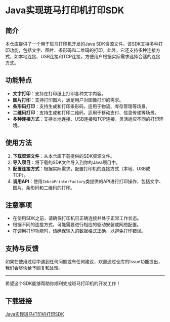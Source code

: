 # Java实现斑马打印机打印SDK

## 简介

本仓库提供了一个用于斑马打印机开发的Java SDK资源文件。该SDK支持多种打印功能，包括文字、图片、条形码和二维码的打印。此外，它还支持多种连接方式，如本地连接、USB连接和TCP连接，方便用户根据实际需求选择合适的连接方式。

## 功能特点

- **文字打印**：支持在打印纸上打印各种文字内容。
- **图片打印**：支持打印图片，满足用户对图像打印的需求。
- **条形码打印**：支持生成和打印条形码，适用于物流、库存管理等场景。
- **二维码打印**：支持生成和打印二维码，适用于移动支付、信息传递等场景。
- **多种连接方式**：支持本地连接、USB连接和TCP连接，灵活适应不同的打印环境。

## 使用方法

1. **下载资源文件**：从本仓库下载提供的SDK资源文件。
2. **导入项目**：将下载的SDK文件导入到你的Java项目中。
3. **配置连接方式**：根据实际需求，配置打印机的连接方式（本地、USB或TCP）。
4. **调用API**：使用`ZebraPrinterFactory`类提供的API进行打印操作，包括文字、图片、条形码和二维码的打印。

## 注意事项

- 在使用SDK之前，请确保打印机已正确连接并处于正常工作状态。
- 根据不同的连接方式，可能需要进行相应的驱动安装或网络配置。
- 在调用打印功能时，请确保输入的数据格式正确，以避免打印错误。

## 支持与反馈

如果在使用过程中遇到任何问题或有任何建议，欢迎通过仓库的Issue功能提出，我们会尽快给予回复和处理。

---

希望这个SDK能够帮助你顺利完成斑马打印机的开发工作！

## 下载链接

[Java实现斑马打印机打印SDK](https://pan.quark.cn/s/17a2475c92fc)